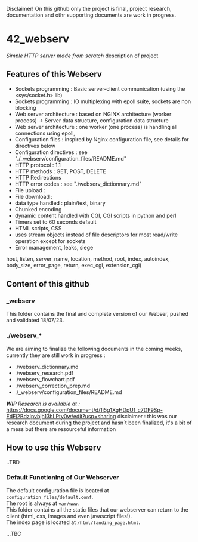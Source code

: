 Disclaimer! On this github only the project is final, project research, documentation and othr supporting documents are work in progress. 

# 42_webserv
<i>Simple HTTP server made from scratch</i>
description of project

## Features of this Webserv
- Sockets programming : Basic server-client communication (using the <sys/socket.h> lib)
- Sockets programming : IO multiplexing with epoll suite, sockets are non blocking
- Web server architecture : based on NGINX architecture (worker process) -> Server data structure, configuration data structure
- Web server architecture : one worker (one process) is handling all connections using epoll, 
- Configuration files : inspired by Nginx configuration file, see details for directives below
- Configuration directives : see "./_webserv/configuration_files/README.md"
- HTTP protocol : 1.1
- HTTP methods : GET, POST, DELETE
- HTTP Redirections
- HTTP error codes : see "./webserv_dictionnary.md"
- File upload :
- File download : 
- data type handled : plain/text, binary
- Chunked encoding
- dynamic content handled with CGI, CGI scripts in python and perl
- Timers set to 60 seconds default
- HTML scripts, CSS
- uses stream objects instead of file descriptors for most read/write operation except for sockets
- Error management, leaks, siege

host, listen, server_name, location, method, root, index, autoindex, body_size, error_page, return, exec_cgi, extension_cgi)


## Content of this github
### _webserv
This folder contains the final and complete version of our Webser, pushed and validated 18/07/23.

### ./webserv_*
We are aiming to finalize the following documents in the coming weeks, currently they are still work in progress :
- ./webserv_dictionnary.md
- ./webserv_research.pdf
- ./webserv_flowchart.pdf
- ./webserv_correction_prep.md
- ./_webserv/configuration_files/README.md

<i> <b>WIP</b> Research is available at :</i>
https://docs.google.com/document/d/1i5g1XgHDpUf_c7DF9Sp-EdEj2Bdzipvbjh13hLPty0w/edit?usp=sharing
disclaimer : this was our research document during the project and hasn´t been finalized, it's a bit of a mess but there are resourceful information

## How to use this Webserv

..TBD

### Default Functioning of Our Webserver

The default configuration file is located at `configuration_files/default.conf`.</br>
The root is always at `var/www`.</br>
This folder contains all the static files that our webserver can return to the client (html, css, images and even javascript files!).</br>
The index page is located at `/html/landing_page.html`.</br>

...TBC
